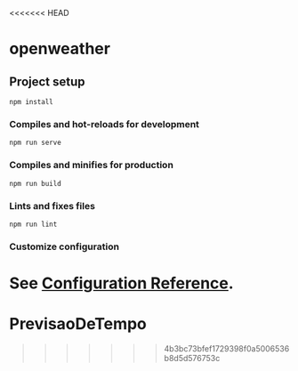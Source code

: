 <<<<<<< HEAD
# openweather

## Project setup
```
npm install
```

### Compiles and hot-reloads for development
```
npm run serve
```

### Compiles and minifies for production
```
npm run build
```

### Lints and fixes files
```
npm run lint
```

### Customize configuration
See [Configuration Reference](https://cli.vuejs.org/config/).
=======
# PrevisaoDeTempo
>>>>>>> 4b3bc73bfef1729398f0a5006536b8d5d576753c
